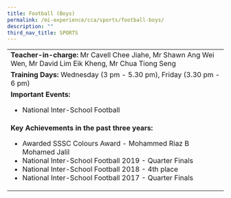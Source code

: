 ```yaml
---
title: Football (Boys)
permalink: /mi-experience/cca/sports/football-boys/
description: ""
third_nav_title: SPORTS
---
```

<table border="0" cellspacing="0" cellpadding="0">
<tbody>
<tr>
<td width="616"><strong>Teacher-in-charge:</strong>&nbsp;Mr Cavell Chee Jiahe, Mr Shawn Ang Wei Wen, Mr David Lim Eik Kheng, Mr Chua Tiong Seng</td>
</tr>
<tr>
<td width="616"><strong>Training Days:</strong>&nbsp;Wednesday (3 pm - 5.30 pm), Friday (3.30 pm - 6 pm)</td>
</tr>
<tr>
<td width="616"><strong>Important Events:</strong><br>
<ul>
<li>National Inter-School Football</li>
</ul>
</td>
</tr>
<tr>
<td width="616"><strong>Key Achievements in the past three years:</strong><br>
<ul>
<li>Awarded SSSC Colours Award - Mohammed Riaz B Mohamed Jalil</li>
<li>National Inter-School Football 2019 - Quarter Finals</li>
<li>National Inter-School Football 2018 - 4th place</li>
<li>National Inter-School Football 2017 - Quarter Finals</li>
</ul>
</td>
</tr>
</tbody>
</table>